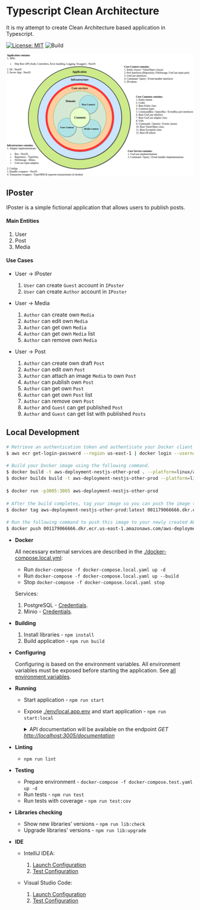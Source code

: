 # Typescript Clean Architecture

It is my attempt to create Clean Architecture based application in Typescript.

[![License: MIT](https://img.shields.io/badge/License-MIT-brightgreen.svg)](./LICENSE)
![Build](https://github.com/pvarentsov/typescript-clean-architecture/workflows/Build/badge.svg)

<p align="center"> 
    <img src="./asset/IPosterStructure.png">
</p>

## IPoster

IPoster is a simple fictional application that allows users to publish posts.

#### Main Entities
1. User
2. Post
3. Media

#### Use Cases

* User -> IPoster
  1. `User` can create `Guest` account in `IPoster`
  2. `User` can create `Author` account in `IPoster`

* User -> Media
  1. `Author` can create own `Media`
  2. `Author` can edit own `Media`
  3. `Author` can get own `Media`
  4. `Author` can get own `Media` list
  5. `Author` can remove own `Media`

* User -> Post
  1. `Author` can create own draft `Post`
  2. `Author` can edit own `Post`
  3. `Author` can attach an image `Media` to own `Post`
  4. `Author` can publish own `Post`
  5. `Author` can get own `Post`
  6. `Author` can get own `Post` list
  7. `Author` can remove own `Post`
  8. `Author` and `Guest` can get published `Post`
  9. `Author` and `Guest` can get list with published `Posts`
  
## Local Development

```bash
# Retrieve an authentication token and authenticate your Docker client to your registry.
$ aws ecr get-login-password --region us-east-1 | docker login --username AWS --password-stdin 001179066666.dkr.ecr.us-east-1.amazonaws.com

# Build your Docker image using the following command.
$ docker build -t aws-deployment-nestjs-other-prod . --platform=linux/amd64
$ docker buildx build -t aws-deployment-nestjs-other-prod --platform=linux/amd64 .

$ docker run -p3005:3005 aws-deployment-nestjs-other-prod

# After the build completes, tag your image so you can push the image to this repository:
$ docker tag aws-deployment-nestjs-other-prod:latest 001179066666.dkr.ecr.us-east-1.amazonaws.com/aws-deployment-nestjs-other-prod:latest

# Run the following command to push this image to your newly created AWS repository:
$ docker push 001179066666.dkr.ecr.us-east-1.amazonaws.com/aws-deployment-nestjs-other-prod:latest
```

* **Docker**

    All necessary external services are described in the [./docker-compose.local.yml](./docker-compose.local.yaml):
    * Run `docker-compose -f docker-compose.local.yaml up -d`
    * Run `docker-compose -f docker-compose.local.yaml up --build`
    * Stop `docker-compose -f docker-compose.local.yaml stop`
    
    Services:
    1. PostgreSQL - [Credentials](./env/local.pg.env).
    2. Minio - [Credentials](./env/local.minio.env).
    
* **Building**

    1. Install libraries - `npm install`
    2. Build application - `npm run build`
    
* **Configuring**
  
    Configuring is based on the environment variables. All environment variables must be exposed before starting the application.
    See [all environment variables](./env/local.app.env).
    
* **Running**

    * Start application - `npm run start`
    * Expose [./env/local.app.env](./env/local.app.env) and start application - `npm run start:local`
    
      <details>
        <summary>
          API documentation will be available on the endpoint <i>GET <a href="http://localhost:3005/documentation/" target="_blank" rel="noopener noreferrer">http://localhost:3005/documentation</a></i>
        </summary>
        <br>
        
        <p align="center"> 
            <img src="./asset/ApiDocumentation.png">
        </p>
      </details>
    
* **Linting**

    * `npm run lint`
    
* **Testing**

    * Prepare environment - `docker-compose -f docker-compose.test.yaml up -d`
    * Run tests - `npm run test`
    * Run tests with coverage - `npm run test:cov`
     
* **Libraries checking**    
   
    * Show new libraries' versions - `npm run lib:check`
    * Upgrade libraries' versions - `npm run lib:upgrade`
    
* **IDE**

    * IntelliJ IDEA:
      1. [Launch Configuration](./asset/IdeaRunConfiguration.png)
      2. [Test Configuration](./asset/IdeaTestConfiguration.png)
      
    * Visual Studio Code:
      1. [Launch Configuration](./.vscode/launch.json)
      2. [Test Configuration](./.vscode/settings.json)
